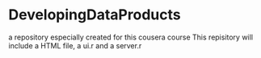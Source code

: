 # DevelopingDataProducts
a repository especially created for this cousera course
This repisitory will include a HTML file, a ui.r and a server.r
